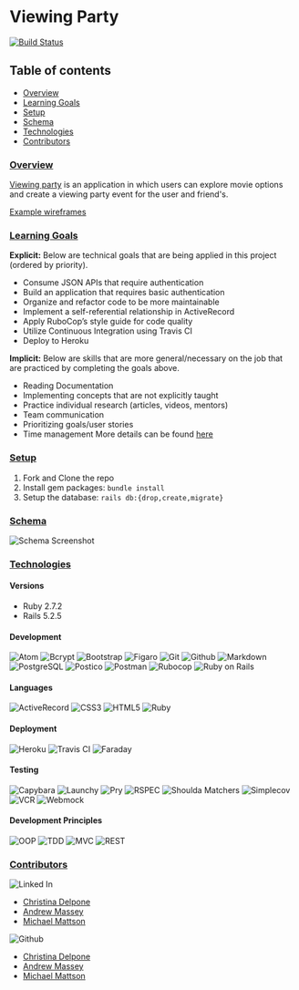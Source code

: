 # Viewing Party
[![Build Status][travis-image]][travis-url]

## Table of contents
- [Overview](#overview)
- [Learning Goals](#learning-goals)
- [Setup](#setup)
- [Schema](#schema)
- [Technologies](#technologies)
- [Contributors](#contributors)

### <ins>Overview</ins>

[Viewing party](https://backend.turing.io/module3/projects/viewing_party) is an application in which users can explore movie options and create a viewing party event for the user and friend's.

[Example wireframes](https://backend.turing.io/module3/projects/viewing_party/wireframes)

### <ins>Learning Goals</ins>
<b>Explicit:</b> Below are technical goals that are being applied in this project (ordered by priority).
- Consume JSON APIs that require authentication
- Build an application that requires basic authentication
- Organize and refactor code to be more maintainable
- Implement a self-referential relationship in ActiveRecord
- Apply RuboCop’s style guide for code quality
- Utilize Continuous Integration using Travis CI
- Deploy to Heroku

<b>Implicit:</b> Below are skills that are more general/necessary on the job that are practiced by completing the goals above.
- Reading Documentation
- Implementing concepts that are not explicitly taught
- Practice individual research (articles, videos, mentors)
- Team communication
- Prioritizing goals/user stories
- Time management
More details can be found [here](https://backend.turing.edu/module3/misc/learning_goals)

### <ins>Setup</ins>
1. Fork and Clone the repo
2. Install gem packages: `bundle install`
3. Setup the database: `rails db:{drop,create,migrate}`

### <ins>Schema</ins>
![Schema Screenshot](https://user-images.githubusercontent.com/75844153/137953072-bbb6a192-e95a-41da-998c-fdadd9634d45.png)

### <ins>Technologies</ins>

#### Versions
- Ruby 2.7.2
- Rails 5.2.5

#### Development
![Atom](https://img.shields.io/badge/Atom-66595C.svg?&style=flaste&logo=atom&logoColor=white)
![Bcrypt](https://img.shields.io/badge/bcrypt-b81818.svg?&style=flaste&logo=rubygems&logoColor=white)
![Bootstrap](https://img.shields.io/badge/Bootstrap-563D7C?style=for-the-badge&logo=bootstrap&logoColor=white)
![Figaro](https://img.shields.io/badge/figaro-b81818.svg?&style=flaste&logo=rubygems&logoColor=white)
![Git](https://img.shields.io/badge/Git-F05032.svg?&style=flaste&logo=git&logoColor=white)
![Github](https://img.shields.io/badge/GitHub-181717.svg?&style=flaste&logo=github&logoColor=white)
![Markdown](https://img.shields.io/badge/Markdown-000000?style=for-the-badge&logo=markdown&logoColor=white)
![PostgreSQL](https://img.shields.io/badge/PostgreSQL-4169E1.svg?&style=flaste&logo=postgresql&logoColor=white)
![Postico](https://img.shields.io/badge/postico-b81818.svg?&style=flaste&logo=rubygems&logoColor=white)
![Postman](https://img.shields.io/badge/Postman-FF6C37?style=for-the-badge&logo=Postman&logoColor=white)
![Rubocop](https://img.shields.io/badge/rubocop-b81818.svg?&style=flaste&logo=rubygems&logoColor=white)
![Ruby on Rails](https://img.shields.io/badge/Ruby%20On%20Rails-b81818.svg?&style=flat&logo=rubyonrails&logoColor=white)

#### Languages
![ActiveRecord](https://img.shields.io/badge/ActiveRecord-CC0000.svg?&style=flaste&logo=rubyonrails&logoColor=white)
![CSS3](https://img.shields.io/badge/CSS3-1572B6.svg?&style=flaste&logo=css3&logoColor=white)
![HTML5](https://img.shields.io/badge/HTML5-0EB201.svg?&style=flaste&logo=html5&logoColor=white)
![Ruby](https://img.shields.io/badge/Ruby-CC0000.svg?&style=flaste&logo=ruby&logoColor=white)

#### Deployment
![Heroku](https://img.shields.io/badge/Heroku-430098.svg?&style=flaste&logo=heroku&logoColor=white)
![Travis CI](https://badgen.net/badge/icon/travis?icon=travis&label)
![Faraday](https://img.shields.io/badge/faraday-b81818.svg?&style=flaste&logo=rubygems&logoColor=white)


#### Testing
![Capybara](https://img.shields.io/badge/capybara-b81818.svg?&style=flaste&logo=rubygems&logoColor=white)
![Launchy](https://img.shields.io/badge/launchy-b81818.svg?&style=flaste&logo=rubygems&logoColor=white)
![Pry](https://img.shields.io/badge/pry-b81818.svg?&style=flaste&logo=rubygems&logoColor=white)
![RSPEC](https://img.shields.io/badge/rspec-b81818.svg?&style=flaste&logo=rubygems&logoColor=white)
![Shoulda Matchers](https://img.shields.io/badge/shoulda--matchers-b81818.svg?&style=flaste&logo=rubygems&logoColor=white)
![Simplecov](https://img.shields.io/badge/simplecov-b81818.svg?&style=flaste&logo=rubygems&logoColor=white)
![VCR](https://img.shields.io/badge/vcr-b81818.svg?&style=flaste&logo=rubygems&logoColor=white)
![Webmock](https://img.shields.io/badge/webmock-b81818.svg?&style=flaste&logo=rubygems&logoColor=white)

#### Development Principles
![OOP](https://img.shields.io/badge/OOP-b81818.svg?&style=flaste&logo=OOP&logoColor=white)
![TDD](https://img.shields.io/badge/TDD-b87818.svg?&style=flaste&logo=TDD&logoColor=white)
![MVC](https://img.shields.io/badge/MVC-b8b018.svg?&style=flaste&logo=MVC&logoColor=white)
![REST](https://img.shields.io/badge/REST-33b818.svg?&style=flaste&logo=REST&logoColor=white)  

### <ins>Contributors</ins>
![Linked In](https://img.shields.io/badge/LinkedIn-0077B5?style=for-the-badge&logo=linkedin&logoColor=white)

- [Christina Delpone](https://www.linkedin.com/in/christinadelpone)
- [Andrew Massey](https://www.linkedin.com/in/andrew-massey-b06662194/)
- [Michael Mattson](https://www.linkedin.com/in/michael-p-mattson/)

![Github](https://img.shields.io/badge/GitHub-100000?style=for-the-badge&logo=github&logoColor=white)

- [Christina Delpone](https://github.com/cdelpone)
- [Andrew Massey](https://github.com/acmassey3698)
- [Michael Mattson](https://github.com/michaelpmattson)



<!-- Markdown link & img dfn's -->
[travis-image]: https://api.travis-ci.com/michaelpmattson/viewing_party.svg?branch=main
[travis-url]: https://app.travis-ci.com/github/michaelpmattson/viewing_party
